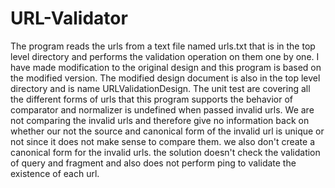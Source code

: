 URL-Validator
=============
The program reads the urls from a text file named urls.txt that is in the
top level directory and performs the validation operation on them one by one.
I have made modification to the original design and this program 
is based on the modified version. The modified design document is also 
in the top level directory and is name URLValidationDesign. The unit test are 
covering all the different forms of urls that this program supports
the behavior of comparator and normalizer is undefined when passed invalid urls.
We are not comparing the invalid urls and therefore give no information back on 
whether our not the source and canonical form of the invalid url is 
unique or not since it does not make sense to compare them. 
we also don't create a canonical form for the invalid urls. the solution doesn't 
check the validation of query and fragment and also does not perform ping to validate the existence of each url. 
